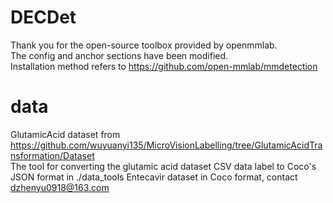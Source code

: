 # DECDet
Thank you for the open-source toolbox provided by openmmlab.   
The config and anchor sections have been modified.   
Installation method refers to https://github.com/open-mmlab/mmdetection  
# data
GlutamicAcid dataset from https://github.com/wuyuanyi135/MicroVisionLabelling/tree/GlutamicAcidTransformation/Dataset  
The tool for converting the glutamic acid dataset CSV data label to Coco's JSON format in ./data_tools
Entecavir dataset in Coco format, contact dzhenyu0918@163.com
